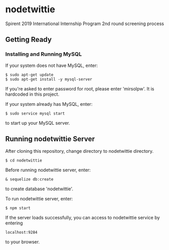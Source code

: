 nodetwittie
===========
Spirent 2019 International Internship Program 2nd round screening process

Getting Ready
-------------
### Installing and Running MySQL
If your system does not have MySQL, enter:
```
$ sudo apt-get update
$ sudo apt-get install -y mysql-server
```
If you're asked to enter password for root, please enter 'mirsolpw'. It is hardcoded in this project.

If your system already has MySQL, enter:
```
$ sudo service mysql start
```
to start up your MySQL server.

Running nodetwittie Server
--------------------------
After cloning this repository, change directory to nodetwittie directory.
```
$ cd nodetwittie
```
Before running nodetwittie server, enter:
```
& sequelize db:create
```
to create database 'nodetwittie'.

To run nodetwittie server, enter:
```
$ npm start
```
If the server loads successfully, you can access to nodetwittie service by entering
```
localhost:9284
```
to your browser.